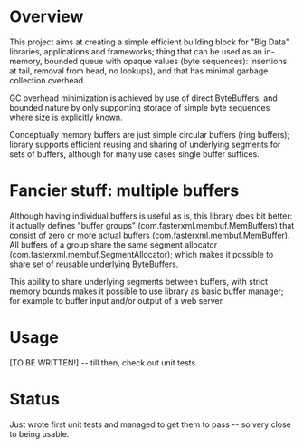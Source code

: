 # Overview

This project aims at creating a simple efficient building block for "Big Data" libraries, applications and frameworks; thing that can be used as an in-memory, bounded queue with opaque values (byte sequences): insertions at tail, removal from head, no lookups), and that has minimal garbage collection overhead.

GC overhead minimization is achieved by use of direct ByteBuffers; and bounded nature by only supporting storage of simple byte sequences where size is explicitly known.

Conceptually memory buffers are just simple circular buffers (ring buffers); library supports efficient reusing and sharing of underlying segments for sets of buffers, although for many use cases single buffer suffices.

# Fancier stuff: multiple buffers

Although having individual buffers is useful as is, this library does bit better: it actually defines "buffer groups" (com.fasterxml.membuf.MemBuffers) that consist of zero or more actual buffers (com.fasterxml.membuf.MemBuffer). All buffers of a group share the same segment allocator (com.fasterxml.membuf.SegmentAllocator); which makes it possible to share set of reusable underlying ByteBuffers.

This ability to share underlying segments between buffers, with strict memory bounds makes it possible to use library as basic buffer manager; for example to buffer input and/or output of a web server.

# Usage

[TO BE WRITTEN!] -- till then, check out unit tests.

# Status

Just wrote first unit tests and managed to get them to pass -- so very close to being usable.
